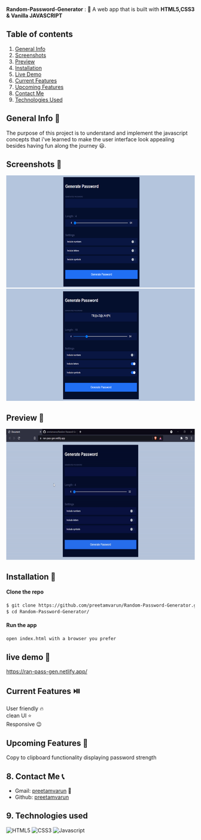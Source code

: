 **Random-Password-Generator** : :jack_o_lantern:
A web app that is built with **HTML5,CSS3 & Vanilla JAVASCRIPT**  

## Table of contents
1. [General Info](#generalInfo)
2. [Screenshots](#screenshots)
3. [Preview](#preview)
4. [Installation](#Installation)
5. [Live Demo](#liveDemo)
6. [Current Features](#currentFeatures)
7. [Upcoming Features](#upcomingFeatures)
8. [Contact Me](#contactMe)
9. [Technologies Used](#tech)
<a name = "generalInfo"> </a>
## General Info 📝
The purpose of this project is to understand and implement the javascript concepts that i've learned to make the user interface look appealing besides having fun along the journey :smiley:.

<a name = "screenshots"> </a>
## Screenshots 📸
<img src = "images/a.png" alt = "taskListImage" height = 300 width = 600>
<img src = "images/b.png" alt = "taskListImage" height = 300 width = 600>

<a name = "preview"> </a>
## Preview 🎥
<img src = 'images/preview.gif' alt = 'preview' height = 350 width = 600>

<a name = "Installation"> </a>
## Installation 📀
#### Clone the repo
```sh
$ git clone https://github.com/preetamvarun/Random-Password-Generator.git
$ cd Random-Password-Generator/
```
#### Run the app
```sh
open index.html with a browser you prefer
```
<a name = "liveDemo"> </a>
## live demo 👾
https://ran-pass-gen.netlify.app/

<a name = "currentFeatures"> </a>
## Current Features ⏯️
User friendly 🔥 <br>
clean UI ⭐ <br>
Responsive 😉

<a name = "upcomingFeatures"> </a>
## Upcoming Features 🌠
Copy to clipboard functionality
displaying password strength

<a name = "contactMe"> </a>
## 8. Contact Me 📞
- Gmail: [preetamvarun](mailto:preetamvarun99@gmail.com) 📧
- Github: [preetamvarun](https://github.com/preetamvarun) 

<a name = "tech"> </a>
## 9. Technologies used
![HTML5](https://img.shields.io/badge/html5-%23E34F26.svg?style=for-the-badge&logo=html5&logoColor=white)
![CSS3](https://img.shields.io/badge/css3-%231572B6.svg?style=for-the-badge&logo=css3&logoColor=white)
![Javascript](https://img.shields.io/badge/javascript-%231572B6.svg?style=for-the-badge&logo=javascript&logoColor=white)

